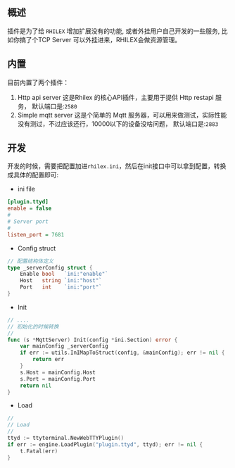 ## 概述
插件是为了给 `RHILEX` 增加扩展没有的功能, 或者外挂用户自己开发的一些服务, 比如你搞了个TCP Server 可以外挂进来，RHILEX会做资源管理。

## 内置
目前内置了两个插件：
1. Http api server
   这是Rhilex 的核心API插件，主要用于提供 Http restapi 服务， 默认端口是:`2580`
2. Simple mqtt server
   这是个简单的 Mqtt 服务器，可以用来做测试，实际性能没有测过，不过应该还行，10000以下的设备没啥问题， 默认端口是:`2883`
## 开发
开发的时候，需要把配置加进`rhilex.ini`，然后在init接口中可以拿到配置，转换成具体的配置即可:
- ini file

```ini
[plugin.ttyd]
enable = false
#
# Server port
#
listen_port = 7681
```
- Config struct
```go
// 配置结构体定义
type _serverConfig struct {
	Enable bool   `ini:"enable"`
	Host   string `ini:"host"`
	Port   int    `ini:"port"`
}
```
- Init
```go
// ....
// 初始化的时候转换
//
func (s *MqttServer) Init(config *ini.Section) error {
    var mainConfig _serverConfig
    if err := utils.InIMapToStruct(config, &mainConfig); err != nil {
        return err
    }
    s.Host = mainConfig.Host
    s.Port = mainConfig.Port
    return nil
}

```
- Load
```go
//
// Load
//
ttyd := ttyterminal.NewWebTTYPlugin()
if err := engine.LoadPlugin("plugin.ttyd", ttyd); err != nil {
	t.Fatal(err)
}
```